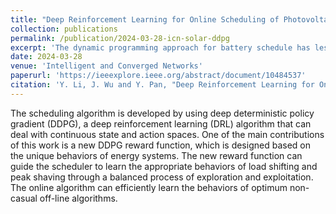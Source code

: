 ```yaml
---
title: "Deep Reinforcement Learning for Online Scheduling of Photovoltaic Systems with Battery Energy Storage Systems"
collection: publications
permalink: /publication/2024-03-28-icn-solar-ddpg
excerpt: 'The dynamic programming approach for battery schedule has less complexity but is still an off-line optimization which users can not directly apply to their solar panels. Is there a way to use the schedule strategy while running the solar system?'
date: 2024-03-28
venue: 'Intelligent and Converged Networks'
paperurl: 'https://ieeexplore.ieee.org/abstract/document/10484537'
citation: 'Y. Li, J. Wu and Y. Pan, "Deep Reinforcement Learning for Online Scheduling of Photovoltaic Systems with Battery Energy Storage Systems," in Intelligent and Converged Networks, vol. 5, no. 1, pp. 28-41, March 2024, doi: 10.23919/ICN.2024.0003'
---
```


The scheduling algorithm is developed by using deep deterministic policy gradient (DDPG), a deep reinforcement learning (DRL) algorithm that can deal with continuous state and action spaces. One of the main contributions of this work is a new DDPG reward function, which is designed based on the unique behaviors of energy systems. The new reward function can guide the scheduler to learn the appropriate behaviors of load shifting and peak shaving through a balanced process of exploration and exploitation. The online algorithm can efficiently learn the behaviors of optimum non-casual off-line algorithms.